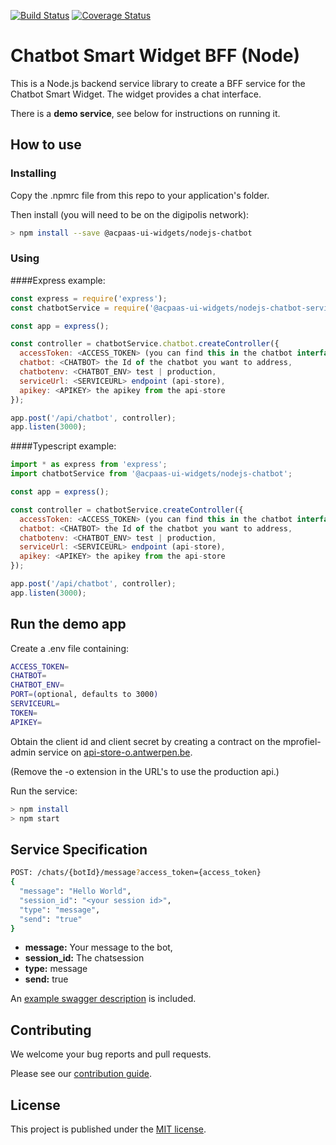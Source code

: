 [![Build Status](https://travis-ci.com/digipolisantwerp/chatbot_service_nodejs.svg?branch=master)](https://travis-ci.com/digipolisantwerp/chatbot_service_nodejs)
[![Coverage Status](https://coveralls.io/repos/github/digipolisantwerp/chatbot_service_nodejs/badge.svg?branch=master)](https://coveralls.io/github/digipolisantwerp/chatbot_service_nodejs?branch=master)
# Chatbot Smart Widget BFF (Node)

This is a Node.js backend service library to create a BFF service for the Chatbot Smart Widget. The widget provides a chat interface.

There is a **demo service**, see below for instructions on running it.

## How to use

### Installing

Copy the .npmrc file from this repo to your application's folder.

Then install (you will need to be on the digipolis network):

```sh
> npm install --save @acpaas-ui-widgets/nodejs-chatbot
```

### Using

####Express example:

```js
const express = require('express');
const chatbotService = require('@acpaas-ui-widgets/nodejs-chatbot-service');

const app = express();

const controller = chatbotService.chatbot.createController({
  accessToken: <ACCESS_TOKEN> (you can find this in the chatbot interface under 'Instellingen'),
  chatbot: <CHATBOT> the Id of the chatbot you want to address,
  chatbotenv: <CHATBOT_ENV> test | production,
  serviceUrl: <SERVICEURL> endpoint (api-store),
  apikey: <APIKEY> the apikey from the api-store
});

app.post('/api/chatbot', controller);
app.listen(3000);
```

####Typescript example:

```js
import * as express from 'express';
import chatbotService from '@acpaas-ui-widgets/nodejs-chatbot';

const app = express();

const controller = chatbotService.createController({
  accessToken: <ACCESS_TOKEN> (you can find this in the chatbot interface under 'Instellingen'),
  chatbot: <CHATBOT> the Id of the chatbot you want to address,
  chatbotenv: <CHATBOT_ENV> test | production,
  serviceUrl: <SERVICEURL> endpoint (api-store),
  apikey: <APIKEY> the apikey from the api-store
});

app.post('/api/chatbot', controller);
app.listen(3000);
```
## Run the demo app

Create a .env file containing:

```sh
ACCESS_TOKEN=
CHATBOT=
CHATBOT_ENV=
PORT=(optional, defaults to 3000)
SERVICEURL=
TOKEN=
APIKEY=
```

Obtain the client id and client secret by creating a contract on the mprofiel-admin service on [api-store-o.antwerpen.be](https://api-store-o.antwerpen.be).

(Remove the -o extension in the URL's to use the production api.)

Run the service:

```sh
> npm install
> npm start
```

## Service Specification

```sh
POST: /chats/{botId}/message?access_token={access_token}
{
  "message": "Hello World",
  "session_id": "<your session id>",
  "type": "message",
  "send": "true"
}
```
- **message:** Your message to the bot,
- **session_id:** The chatsession
- **type:** message
- **send:** true

An [example swagger description](swagger.yml) is included.

## Contributing

We welcome your bug reports and pull requests.

Please see our [contribution guide](CONTRIBUTING.md).

## License

This project is published under the [MIT license](LICENSE.md).
